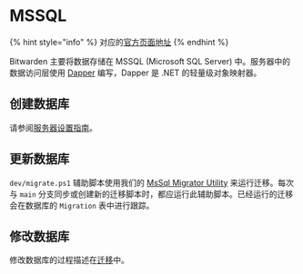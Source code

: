 # MSSQL

{% hint style="info" %}
对应的[官方页面地址](https://contributing.bitwarden.com/getting-started/server/mssql/)
{% endhint %}

Bitwarden 主要将数据存储在 MSSQL (Microsoft SQL Server) 中。服务器中的数据访问层使用 [Dapper](https://github.com/DapperLib/Dapper) 编写，Dapper 是 .NET 的轻量级对象映射器。

## 创建数据库 <a href="#creating-the-database" id="creating-the-database"></a>

请参阅[服务器设置指南](../guide.md)。

## 更新数据库 <a href="#updating-the-database" id="updating-the-database"></a>

`dev/migrate.ps1` 辅助脚本使用我们的 [MsSql Migrator Utility](https://github.com/bitwarden/server/tree/main/util/MsSqlMigratorUtility) 来运行迁移。每次与 `main` 分支同步或创建新的迁移脚本时，都应运行此辅助脚本。已经运行的迁移会在数据库的 `Migration` 表中进行跟踪。

## 修改数据库 <a href="#modifying-the-database" id="modifying-the-database"></a>

修改数据库的过程描述在[迁移](../../../contributing/database-migrations/)中。
